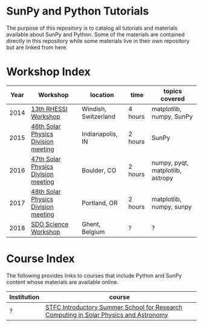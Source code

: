 # SunPy and Python Tutorials

The purpose of this repository is to catalog all tutorials and materials
available about SunPy and Python. Some of the materials are contained directly in this
repository while some materials live in their own repository but are linked
from here.

# Workshop Index

| Year | Workshop | location | time | topics covered |
|------|----------|----------|------|----------------|
| 2014 | [13th RHESSI Workshop](2014_rhessi_workshop/) | Windish, Switzerland | 4 hours | matplotlib, numpy, SunPy |
| 2015 | [46th Solar Physics Division meeting](2015_spd_tess/) | Indianapolis, IN | 2 hours| SunPy |
| 2016 | [47th Solar Physics Division meeting](2016_spd/) | Boulder, CO | 2 hours | numpy, pyqt, matplotlib, astropy |
| 2017 | [48th Solar Physics Division meeting](2017_spd/) | Portland, OR | 2 hours | matplotlib, numpy, sunpy |
| 2018 | [SDO Science Workshop](2018_sdo_workshop/) | Ghent, Belgium | ? | ? | SunPy |

# Course Index
The following provides links to courses that include Python and SunPy content
whose materials are available online.

| Institution | course |
|-------------|--------|
| ? | [STFC Introductory Summer School for Research Computing in Solar Physics and Astronomy](https://openastronomy.org/rcsc18/chapters/00-lessons) |
